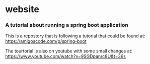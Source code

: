 # website
### A tutorial about running a spring boot application

This is a repostory that is following a tutorial that could be found at:
https://amigoscode.com/p/spring-boot

The tourtorial is also on youtube with some small changes at:
https://www.youtube.com/watch?v=9SGDpanrc8U&t=36s

